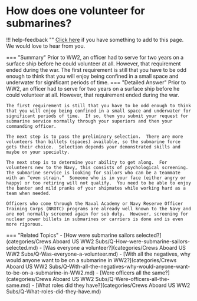 # How does one volunteer for submarines?

!!! help-feedback ""
    [Click here](https://replace.md) if you have something to add to this page. We would love to hear from you.

=== "Summary"
    Prior to WW2, an officer had to serve for two years on a surface ship before he could volunteer at all. However, that requirement ended during the war. The first requirement is still that you have to be odd enough to think that you will enjoy being confined in a small space and underwater for significant periods of time.
=== "Detailed Answer"
    Prior to WW2, an officer had to serve for two years on a surface ship before he could volunteer at all.  However, that requirement ended during the war.

    The first requirement is still that you have to be odd enough to think that you will enjoy being confined in a small space and underwater for significant periods of time.  If so, then you submit your request for submarine service normally through your superiors and then your commanding officer.

    The next step is to pass the preliminary selection.  There are more volunteers than billets (spaces) available, so the submarine force gets their choice.  Selection depends your demonstrated skills and maybe on your specialty.

    The next step is to determine your ability to get along.  For volunteers new to the Navy, this consists of psychological screening.  The submarine service is looking for sailors who can be a teammate with an “even strain.”  Someone who is in your face (either angry or happy) or too retiring will not qualify.  You need to be able to enjoy the banter and mild pranks of your shipmates while working hard as a team when needed.

    Officers who come through the Naval Academy or Navy Reserve Officer Training Corps (NROTC) programs are already well known to the Navy and are not normally screened again for sub duty.  However, screening for nuclear power billets in submarines or carriers is done and is even more rigorous.
=== "Related Topics"
    - [How were submarine sailors selected?](categories/Crews Aboard US WW2 Subs/Q-How-were-submarine-sailors-selected.md)
    - [Was everyone a volunteer?](categories/Crews Aboard US WW2 Subs/Q-Was-everyone-a-volunteer.md)
    - [With all the negatives, why would anyone want to be on a submarine in WW2?](categories/Crews Aboard US WW2 Subs/Q-With-all-the-negatives-why-would-anyone-want-to-be-on-a-submarine-in-WW2.md)
    - [Were officers all the same?](categories/Crews Aboard US WW2 Subs/Q-Were-officers-all-the-same.md)
    - [What roles did they have?](categories/Crews Aboard US WW2 Subs/Q-What-roles-did-they-have.md)
